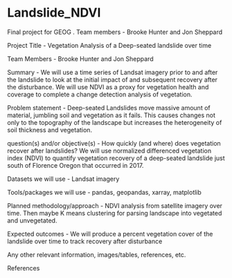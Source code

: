 # Landslide_NDVI
Final project for GEOG . Team members - Brooke Hunter and Jon Sheppard

Project Title - Vegetation Analysis of a Deep-seated landslide over time

Team Members - Brooke Hunter and Jon Sheppard

Summary - We will use a time series of Landsat imagery prior to and after the landslide to look at the initial impact of and subsequent recovery after the disturbance. We will use NDVI as a proxy for vegetation health and coverage to complete a change detection analysis of vegetation.

Problem statement - Deep-seated Landslides move massive amount of material, jumbling soil and vegetation as it fails. This causes changes not only to the topography of the landscape but increases the heterogeneity of soil thickness and vegetation.

question(s) and/or objective(s) - How quickly (and where) does vegetation recover after landslides? We will use normalized differenced vegetation index (NDVI) to quantify vegetation recovery of a deep-seated landslide just south of Florence Oregon that occurred in 2017.

Datasets we will use -  Landsat imagery

Tools/packages we will use - pandas, geopandas, xarray, matplotlib

Planned methodology/approach - NDVI analysis from satellite imagery over time. Then maybe K means clustering for parsing landscape into vegetated and unvegetated. 

Expected outcomes - We will produce a percent vegetation cover of the landslide over time to track recovery after disturbance

Any other relevant information, images/tables, references, etc.

References
